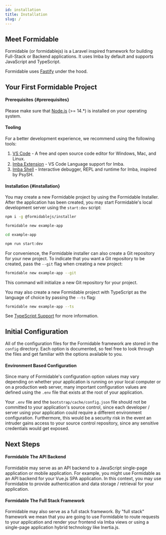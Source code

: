 ```yaml
---
id: installation
title: Installation
slug: /
---
```


## Meet Formidable

Formidable (or formidablejs) is a Laravel inspired framework for building Full-Stack or Backend applications. It uses Imba by default and supports JavaScript and TypeScript.

Formidable uses [Fastify](https://www.fastify.io/) under the hood.

## Your First Formidable Project

#### Prerequisites {#prerequisites}
Please make sure that [Node.js](https://nodejs.org/) (>= 14.*) is installed on your operating system.

#### Tooling

For a better development experience, we recommend using the following tools:

1. [VS Code](https://code.visualstudio.com/) - A free and open source code editor for Windows, Mac, and Linux.
2. [Imba Extension](https://marketplace.visualstudio.com/items?itemName=scrimba.vsimba) - VS Code Language support for Imba.
3. [Imba Shell](https://github.com/donaldp/imba-shell) - Interactive debugger, REPL and runtime for Imba, inspired by PsySH.

#### Installation {#installation}

You may create a new Formidable project by using the Formidable Installer. After the application has been created, you may start Formidable's local development server using the `start:dev` script:

```bash
npm i -g @formidablejs/installer

formidable new example-app

cd example-app

npm run start:dev
```

For convenience, the Formidable installer can also create a Git repository for your new project. To indicate that you want a Git repository to be created, pass the `--git` flag when creating a new project:

```bash
formidable new example-app --git
```

This command will initialize a new Git repository for your project.

You may also create a new Formidable project with TypeScript as the language of choice by passing the `--ts` flag:

```bash
formidable new example-app --ts
```

See [TypeScript Support](/docs/typescript-support) for more information.

## Initial Configuration

All of the configuration files for the Formidable framework are stored in the `config` directory. Each option is documented, so feel free to look through the files and get familiar with the options available to you.

#### Environment Based Configuration

Since many of Formidable's configuration option values may vary depending on whether your application is running on your local computer or on a production web server, many important configuration values are defined using the `.env` file that exists at the root of your application.

Your `.env` file and the `bootstrap/cache/config.json` file should not be committed to your application's source control, since each developer / server using your application could require a different environment configuration. Furthermore, this would be a security risk in the event an intruder gains access to your source control repository, since any sensitive credentials would get exposed.

## Next Steps

#### Formidable The API Backend

Formidable may serve as an API backend to a JavaScript single-page application or mobile application. For example, you might use Formidable as an API backend for your Vue.js SPA application. In this context, you may use Formidable to provide authentication and data storage / retrieval for your application.

#### Formidable The Full Stack Framework

Formidable may also serve as a full stack framework. By "full stack" framework we mean that you are going to use Formidable to route requests to your application and render your frontend via Imba views or using a single-page application hybrid technology like Inertia.js.